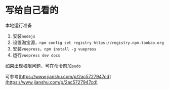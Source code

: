 # 写给自己看的

本地运行准备

1. 安装```nodejs```
2. 设置淘宝源，```npm config set registry https://registry.npm.taobao.org```
3. 安装```vuepress```，```npm install -g vuepress```
4. 运行```vuepress dev docs```

如果出现权限问题，可在命令前加```sudo```

可参考[https://www.jianshu.com/p/2ac5727947cd](https://www.jianshu.com/p/2ac5727947cd)